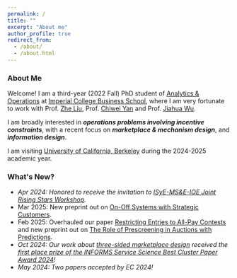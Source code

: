 ```yaml
---
permalink: /
title: ""
excerpt: "About me"
author_profile: true
redirect_from: 
  - /about/
  - /about.html
---
```

### About Me

Welcome! I am a third-year (2022 Fall) PhD student of [Analytics & Operations](https://www.imperial.ac.uk/business-school/faculty-research/academic-areas/analytics-operations/) at [Imperial College Business School](https://www.imperial.ac.uk/business-school/), where I am very fortunate to work with Prof. [Zhe Liu](https://blogs.imperial.ac.uk/zhe-liu/about/), Prof. [Chiwei Yan](https://yanchiwei.github.io/index.html) and Prof. [Jiahua Wu](https://wu-jiahua.github.io/). 
<!-- Before Imperial, I spent one year at [University of Washington, Seattle](https://www.washington.edu/) working with Prof. [Chiwei Yan](https://yanchiwei.github.io/index.html) (remotely). -->
<!--Prior to UW, I obtained my bachelor's degree (with summa cum laude) in Industrial Engineering from [Beijing Institute of Technology](https://english.bit.edu.cn/) in 2021.-->


<!-- as a PhD student (remotely, quit because of the [US visa issue](https://en.wikipedia.org/wiki/Proclamation_10043)) -->

I am broadly interested in **_operations problems involving incentive constraints_**, with a recent focus on **_marketplace & mechanism design_**, and **_information design_**.

I am visiting [University of California, Berkeley](https://www.berkeley.edu/) during the 2024-2025 academic year. 


<!--I am visiting the [Department of Industrial Engineering and Operations Research](https://ieor.berkeley.edu/) at the [University of California, Berkeley](https://www.berkeley.edu/) during the 2024-2025 academic year. --> 


### What's New?
- _Apr 2024: Honored to receive the invitation to [ISyE-MS&E-IOE Joint Rising Stars Workshop](https://sites.gatech.edu/risingstars-isye-mse-ioe/)._
- Mar 2025: New preprint out on [On-Off Systems with Strategic Customers](https://arxiv.org/pdf/2503.23139).
- Feb 2025: Overhauled our paper [Restricting Entries to All-Pay Contests](https://arxiv.org/pdf/2205.08104) and new preprint out on [The Role of Prescreening in Auctions with Predictions](https://arxiv.org/pdf/2502.12117).
- _Oct 2024:_ _Our work about [three-sided marketplace design](https://papers.ssrn.com/sol3/papers.cfm?abstract_id=4668867) received the [first place prize of the INFORMS Service Science Best Cluster Paper Award 2024](https://www.informs.org/Recognizing-Excellence/Community-Prizes/Service-Science-Section/Best-Cluster-Paper-Award)!_
- _May 2024:_ _Two papers accepted by EC 2024!_




<!--My research centers around **mechanism & market design** and **information design**. -->

<!-- Recently, I hold a particular interest in *three-sided marketplace* and *information design*. -->

<!-- My research centers around **mechanism**, **information** and **market** design. Recently, I hold a particular interest in *transaction fee mechanism*, *information design with privacy*, and *three-sided marketplace*. 
 -->

<!-- Recently, I hold a particular interest in problems from *<u>online platforms</u>* and *<u>smart city operations</u>* with *<u>strategic agents</u>*. When analyzing these problems, I am broadly interested in tools from *game theory*, *stochastic process*, *optimization*, and *statistics*.
 -->


<!-- 
### News

- (April, 2023) Updated preprint [Sequential Elimination Contests with All-Pay Auctions](https://arxiv.org/abs/2205.08104).
- (February, 2023) New preprint [Efficiency of ETA Prediction](https://arxiv.org/abs/2112.09993).

 -->
